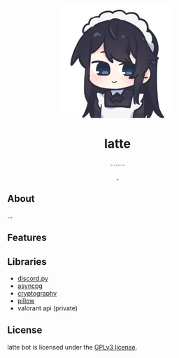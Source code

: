 <div align='center'>
  <img width='256' height='256' src='.images/avatar.png' alt=''>
  <h1>latte</h1>
  <p>........</p>

<a href="https://github.com/latte-bot/bot/blob/master/LICENSE">
    <img src="https://shields.io/badge/invite-latte_bot-5865F2?logo=discord&style=for-the-badge&logoColor=ffffff"  alt=""/>
  </a>

  <a href="https://github.com/latte-bot/bot/blob/master/LICENSE">
    <img src="https://img.shields.io/github/license/latte-bot/bot?style=for-the-badge"  alt=""/>
  </a>
    
</div>

## About
...

## Features

## Libraries
- [discord.py](https://github.com/Rapptz/discord.py)
- [asyncpg](https://github.com/MagicStack/asyncpg)
- [cryptography](https://github.com/pyca/cryptography)
- [pillow](https://github.com/python-pillow/Pillow)
- valorant api (private)

## License

latte bot is licensed under the [GPLv3 license](LICENSE.md). 
